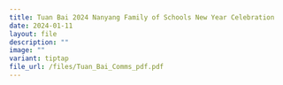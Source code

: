 ```yaml
---
title: Tuan Bai 2024 Nanyang Family of Schools New Year Celebration
date: 2024-01-11
layout: file
description: ""
image: ""
variant: tiptap
file_url: /files/Tuan_Bai_Comms_pdf.pdf
---
```


